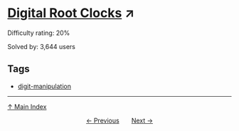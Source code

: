# [Digital Root Clocks](https://projecteuler.net/problem=315) ↗️

Difficulty rating: 20%

Solved by: 3,644 users
## Tags

- [digit-manipulation](../tags/digit-manipulation.md)



---

[↑ Main Index](../README.md)


<div align=center><a href='314.md'>← Previous</a> &nbsp;&nbsp; &nbsp;&nbsp;  <a href='316.md'>Next →</a></div>
